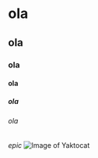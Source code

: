 # ola
## ola
### ola
#### ola
##### ola
###### ola
_epic_
![Image of Yaktocat](https://octodex.github.com/images/yaktocat.png)
